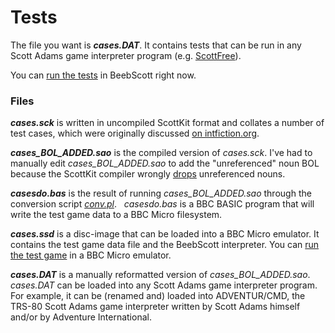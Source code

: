 # Tests

The file you want is ***cases.DAT***. It contains tests that can be run in any Scott Adams game interpreter program (e.g. [ScottFree](http://ifarchive.org/indexes/if-archive/scott-adams/interpreters/scottfree/)). 

You can [run the tests](http://bbcmicro.co.uk//jsbeeb/play.php?autoboot&disc=https://raw.githubusercontent.com/ahope1/BeebScott/master/test/cases.ssd) in BeebScott right now. 


### Files

***cases.sck*** is written in uncompiled ScottKit format and collates a number of test cases, which were originally discussed [on intfiction.org](https://intfiction.org/t/scott-adams-interpreter-discrepancies/).

***cases_BOL_ADDED.sao*** is the compiled version of *cases.sck*. I've had to manually edit *cases_BOL_ADDED.sao* to add the "unreferenced" noun BOL because the ScottKit compiler wrongly [drops](https://github.com/MikeTaylor/scottkit/issues/43#issuecomment-1001301926) unreferenced nouns.

***casesdo.bas*** is the result of running *cases_BOL_ADDED.sao* through the conversion script *[conv.pl](https://github.com/ahope1/BeebScott/tree/main/code/conv.pl)*. &nbsp; *casesdo.bas* is a BBC BASIC program that will write the test game data to a BBC Micro filesystem.

***cases.ssd*** is a disc-image that can be loaded into a BBC Micro emulator. It contains the test game data file and the BeebScott interpreter. You can [run the test game](http://bbcmicro.co.uk//jsbeeb/play.php?autoboot&disc=https://raw.githubusercontent.com/ahope1/BeebScott/master/test/cases.ssd) in a BBC Micro emulator.

***cases.DAT*** is a manually reformatted version of *cases_BOL_ADDED.sao*. &nbsp; *cases.DAT* can be loaded into any Scott Adams game interpreter program. For example, it can be (renamed and) loaded into ADVENTUR/CMD, the TRS-80 Scott Adams game interpreter written by Scott Adams himself and/or by Adventure International. 
